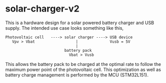 # solar-charger-v2

This is a hardware design for a solar powered battery charger and USB supply.
The intended use case looks something like this,

    Photovoltaic cell   ----> solar charger ----> USB device
       Vpv > Vbat                  |              Vusb = 5V
                                   |
                              battery pack
                                Vbat > Vusb


This allows the battery pack to be charged at the optimal rate to follow the
maximum power point of the photovoltaic cell. This optimization as well as
battery charge management is performed by the MCU (STM32L151).
